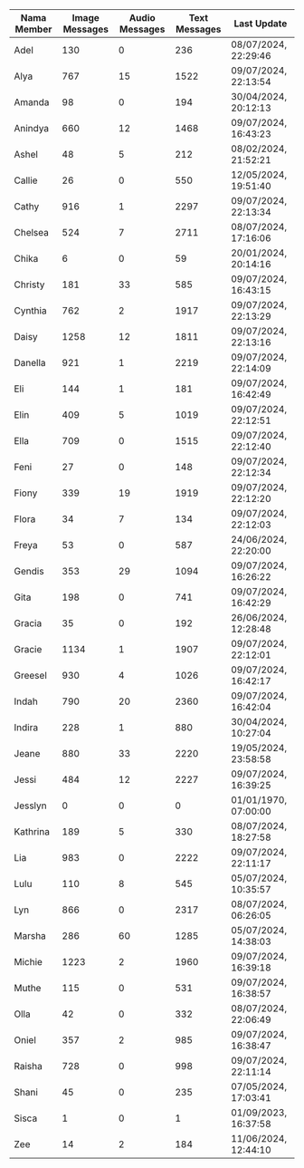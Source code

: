 | Nama Member | Image Messages | Audio Messages | Text Messages | Last Update |
| ------ | -------------- | -------------- | ------------- | ------------ |
| Adel | 130 | 0 | 236 | 08/07/2024, 22:29:46 |
| Alya | 767 | 15 | 1522 | 09/07/2024, 22:13:54 |
| Amanda | 98 | 0 | 194 | 30/04/2024, 20:12:13 |
| Anindya | 660 | 12 | 1468 | 09/07/2024, 16:43:23 |
| Ashel | 48 | 5 | 212 | 08/02/2024, 21:52:21 |
| Callie | 26 | 0 | 550 | 12/05/2024, 19:51:40 |
| Cathy | 916 | 1 | 2297 | 09/07/2024, 22:13:34 |
| Chelsea | 524 | 7 | 2711 | 08/07/2024, 17:16:06 |
| Chika | 6 | 0 | 59 | 20/01/2024, 20:14:16 |
| Christy | 181 | 33 | 585 | 09/07/2024, 16:43:15 |
| Cynthia | 762 | 2 | 1917 | 09/07/2024, 22:13:29 |
| Daisy | 1258 | 12 | 1811 | 09/07/2024, 22:13:16 |
| Danella | 921 | 1 | 2219 | 09/07/2024, 22:14:09 |
| Eli | 144 | 1 | 181 | 09/07/2024, 16:42:49 |
| Elin | 409 | 5 | 1019 | 09/07/2024, 22:12:51 |
| Ella | 709 | 0 | 1515 | 09/07/2024, 22:12:40 |
| Feni | 27 | 0 | 148 | 09/07/2024, 22:12:34 |
| Fiony | 339 | 19 | 1919 | 09/07/2024, 22:12:20 |
| Flora | 34 | 7 | 134 | 09/07/2024, 22:12:03 |
| Freya | 53 | 0 | 587 | 24/06/2024, 22:20:00 |
| Gendis | 353 | 29 | 1094 | 09/07/2024, 16:26:22 |
| Gita | 198 | 0 | 741 | 09/07/2024, 16:42:29 |
| Gracia | 35 | 0 | 192 | 26/06/2024, 12:28:48 |
| Gracie | 1134 | 1 | 1907 | 09/07/2024, 22:12:01 |
| Greesel | 930 | 4 | 1026 | 09/07/2024, 16:42:17 |
| Indah | 790 | 20 | 2360 | 09/07/2024, 16:42:04 |
| Indira | 228 | 1 | 880 | 30/04/2024, 10:27:04 |
| Jeane | 880 | 33 | 2220 | 19/05/2024, 23:58:58 |
| Jessi | 484 | 12 | 2227 | 09/07/2024, 16:39:25 |
| Jesslyn | 0 | 0 | 0 | 01/01/1970, 07:00:00 |
| Kathrina | 189 | 5 | 330 | 08/07/2024, 18:27:58 |
| Lia | 983 | 0 | 2222 | 09/07/2024, 22:11:17 |
| Lulu | 110 | 8 | 545 | 05/07/2024, 10:35:57 |
| Lyn | 866 | 0 | 2317 | 08/07/2024, 06:26:05 |
| Marsha | 286 | 60 | 1285 | 05/07/2024, 14:38:03 |
| Michie | 1223 | 2 | 1960 | 09/07/2024, 16:39:18 |
| Muthe | 115 | 0 | 531 | 09/07/2024, 16:38:57 |
| Olla | 42 | 0 | 332 | 08/07/2024, 22:06:49 |
| Oniel | 357 | 2 | 985 | 09/07/2024, 16:38:47 |
| Raisha | 728 | 0 | 998 | 09/07/2024, 22:11:14 |
| Shani | 45 | 0 | 235 | 07/05/2024, 17:03:41 |
| Sisca | 1 | 0 | 1 | 01/09/2023, 16:37:58 |
| Zee | 14 | 2 | 184 | 11/06/2024, 12:44:10 |
